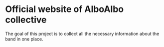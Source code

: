 # Official website of AlboAlbo collective

The goal of this project is to collect all the necessary information about the band in one place.
